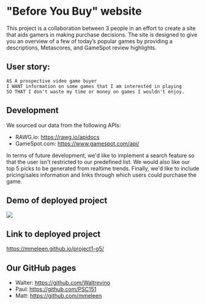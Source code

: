 # "Before You Buy" website

This project is a collaboration between 3 people in an effort to create a site that aids gamers in making purchase decisions. The site is designed to give you an overview of a few of today’s popular games by providing a descriptions, Metascores, and GameSpot review highlights.

## User story:
```
AS A prospective video game buyer
I WANT information on some games that I am interested in playing 
SO THAT I don't waste my time or money on games I wouldn't enjoy.
```

## Development

We sourced our data from the following APIs:
- RAWG.io: https://rawg.io/apidocs
- GameSpot.com: https://www.gamespot.com/api/

In terms of future development, we'd like to implement a search feature so that the user isn't restricted to our predefined list. We would also like our top 5 picks to be generated from realtime trends. Finally, we'd like to include pricing/sales information and links through which users could purchase the game.

## Demo of deployed project
![](project-demo.gif)

## Link to deployed project
https://mmeleen.github.io/project1-g5/

## Our GitHub pages
- Walter: https://github.com/Waltrevino
- Paul: https://github.com/PSC151
- Matt: https://github.com/mmeleen